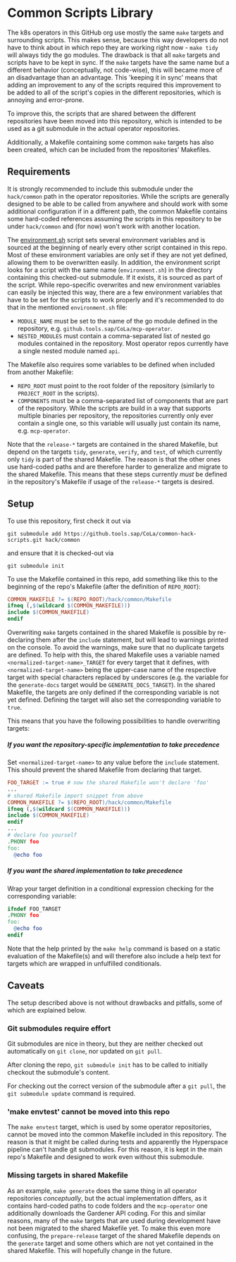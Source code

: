 # Common Scripts Library

The k8s operators in this GitHub org use mostly the same `make` targets and surrounding scripts. This makes sense, because this way developers do not have to think about in which repo they are working right now - `make tidy` will always tidy the go modules.
The drawback is that all `make` targets and scripts have to be kept in sync. If the `make` targets have the same name but a different behavior (conceptually, not code-wise), this will became more of an disadvantage than an advantage. This 'keeping it in sync' means that adding an improvement to any of the scripts required this improvement to be added to all of the script's copies in the different repositories, which is annoying and error-prone.

To improve this, the scripts that are shared between the different repositories have been moved into this repository, which is intended to be used as a git submodule in the actual operator repositories.

Additionally, a Makefile containing some common `make` targets has also been created, which can be included from the repositories' Makefiles.

## Requirements

It is strongly recommended to include this submodule under the `hack/common` path in the operator repositories. While the scripts are generally designed to be able to be called from anywhere and should work with some additional configuration if in a different path, the common Makefile contains some hard-coded references assuming the scripts in this repository to be under `hack/common` and (for now) won't work with another location.

The [environment.sh](./environment.sh) script sets several environment variables and is sourced at the beginning of nearly every other script contained in this repo. Most of these environment variables are only set if they are not yet defined, allowing them to be overwritten easily.
In addition, the environment script looks for a script with the same name (`environment.sh`) in the directory containing this checked-out submodule. If it exists, it is sourced as part of the script. While repo-specific overwrites and new environment variables can easily be injected this way, there are a few environment variables that have to be set for the scripts to work properly and it's recommended to do that in the mentioned `environment.sh` file:
- `MODULE_NAME` must be set to the name of the go module defined in the repository, e.g. `github.tools.sap/CoLa/mcp-operator`.
- `NESTED_MODULES` must contain a comma-separated list of nested go modules contained in the repository. Most operator repos currently have a single nested module named `api`.

The Makefile also requires some variables to be defined when included from another Makefile:
- `REPO_ROOT` must point to the root folder of the repository (similarly to `PROJECT_ROOT` in the scripts).
- `COMPONENTS` must be a comma-separated list of components that are part of the repository. While the scripts are build in a way that supports multiple binaries per repository, the repositories currently only ever contain a single one, so this variable will usually just contain its name, e.g. `mcp-operator`.

Note that the `release-*` targets are contained in the shared Makefile, but depend on the targets `tidy`, `generate`, `verify`, and `test`, of which currently only `tidy` is part of the shared Makefile. The reason is that the other ones use hard-coded paths and are therefore harder to generalize and migrate to the shared Makefile. This means that these steps currently *must* be defined in the repository's Makefile if usage of the `release-*` targets is desired.

## Setup

To use this repository, first check it out via
```shell
git submodule add https://github.tools.sap/CoLa/common-hack-scripts.git hack/common
```
and ensure that it is checked-out via
```shell
git submodule init
```

To use the Makefile contained in this repo, add something like this to the beginning of the repo's Makefile (after the definition of `REPO_ROOT`):
```makefile
COMMON_MAKEFILE ?= $(REPO_ROOT)/hack/common/Makefile
ifneq (,$(wildcard $(COMMON_MAKEFILE)))
include $(COMMON_MAKEFILE)
endif
```

Overwriting `make` targets contained in the shared Makefile is possible by re-declaring them after the `include` statement, but will lead to warnings printed on the console. To avoid the warnings, make sure that no duplicate targets are defined. To help with this, the shared Makefile uses a variable named `<normalized-target-name>_TARGET` for every target that it defines, with `<normalized-target-name>` being the upper-case name of the respective target with special characters replaced by underscores (e.g. the variable for the `generate-docs` target would be `GENERATE_DOCS_TARGET`). In the shared Makefile, the targets are only defined if the corresponding variable is not yet defined. Defining the target will also set the corresponding variable to `true`.

This means that you have the following possibilities to handle overwriting targets:

##### If you want the repository-specific implementation to take precedence
Set `<normalized-target-name>` to any value before the `include` statement. This should prevent the shared Makefile from declaring that target.
```makefile
FOO_TARGET := true # now the shared Makefile won't declare 'foo'
...
# shared Makefile import snippet from above
COMMON_MAKEFILE ?= $(REPO_ROOT)/hack/common/Makefile
ifneq (,$(wildcard $(COMMON_MAKEFILE)))
include $(COMMON_MAKEFILE)
endif
...
# declare foo yourself
.PHONY foo
foo:
  @echo foo
```

##### If you want the shared implementation to take precedence
Wrap your target definition in a conditional expression checking for the corresponding variable:
```makefile
ifndef FOO_TARGET
.PHONY foo
foo:
  @echo foo
endif
```

Note that the help printed by the `make help` command is based on a static evaluation of the Makefile(s) and will therefore also include a help text for targets which are wrapped in unfulfilled conditionals.

## Caveats

The setup described above is not without drawbacks and pitfalls, some of which are explained below.

### Git submodules require effort

Git submodules are nice in theory, but they are neither checked out automatically on `git clone`, nor updated on `git pull`.

After cloning the repo, `git submodule init` has to be called to initially checkout the submodule's content.

For checking out the correct version of the submodule after a `git pull`, the `git submodule update` command is required.

### 'make envtest' cannot be moved into this repo

The `make envtest` target, which is used by some operator repositories, cannot be moved into the common Makefile included in this repository. The reason is that it might be called during tests and apparently the Hyperspace pipeline can't handle git submodules. For this reason, it is kept in the main repo's Makefile and designed to work even without this submodule.

### Missing targets in shared Makefile

As an example, `make generate` does the same thing in all operator repositories *conceptually*, but the actual implementation differs, as it contains hard-coded paths to code folders and the `mcp-operator` one additionally downloads the Gardener API coding. For this and similar reasons, many of the `make` targets that are used during development have not been migrated to the shared Makefile yet. To make this even more confusing, the `prepare-release` target of the shared Makefile depends on the `generate` target and some others which are not yet contained in the shared Makefile. This will hopefully change in the future.
